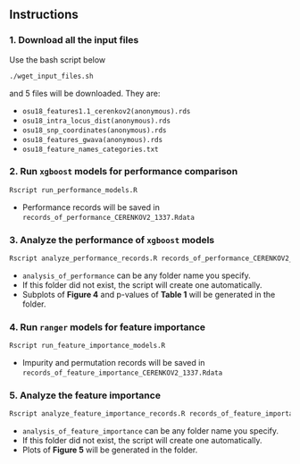 ## Instructions

### 1. Download all the input files

Use the bash script below

```bash
./wget_input_files.sh
```

and 5 files will be downloaded. They are:

- `osu18_features1.1_cerenkov2(anonymous).rds`
- `osu18_intra_locus_dist(anonymous).rds`
- `osu18_snp_coordinates(anonymous).rds`
- `osu18_features_gwava(anonymous).rds`
- `osu18_feature_names_categories.txt`

### 2. Run `xgboost` models for performance comparison

```bash
Rscript run_performance_models.R
```

- Performance records will be saved in `records_of_performance_CERENKOV2_1337.Rdata`

### 3. Analyze the performance of `xgboost` models

```bash
Rscript analyze_performance_records.R records_of_performance_CERENKOV2_1337.Rdata analysis_of_performance
```

- `analysis_of_performance` can be any folder name you specify.
- If this folder did not exist, the script will create one automatically.
- Subplots of **Figure 4** and p-values of **Table 1** will be generated in the folder.

### 4. Run `ranger` models for feature importance

```bash
Rscript run_feature_importance_models.R
```

- Impurity and permutation records will be saved in `records_of_feature_importance_CERENKOV2_1337.Rdata`

### 5. Analyze the feature importance

```bash
Rscript analyze_feature_importance_records.R records_of_feature_importance_CERENKOV2_1337.Rdata analysis_of_feature_importance
```

- `analysis_of_feature_importance` can be any folder name you specify.
- If this folder did not exist, the script will create one automatically.
- Plots of **Figure 5** will be generated in the folder.